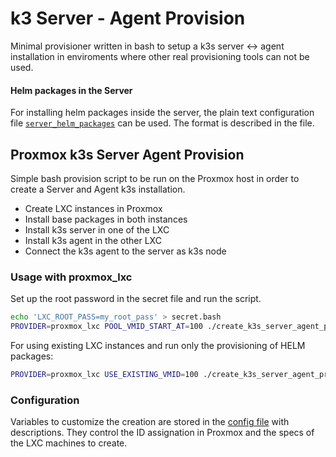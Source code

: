 # k3 Server - Agent Provision

Minimal provisioner written in bash to setup a k3s server <-> agent
installation in enviroments where other real provisioning tools can not
be used.

#### Helm packages in the Server

For installing helm packages inside the server, the plain text configuration
file [`server_helm_packages`](server_helm_packages) can be used. The format
is described in the file.

## Proxmox k3s Server Agent Provision

Simple bash provision script to be run on the Proxmox
host in order to create a Server and Agent k3s installation.

 * Create LXC instances in Proxmox
 * Install base packages in both instances
 * Install k3s server in one of the LXC
 * Install k3s agent in the other LXC
 * Connect the k3s agent to the server as k3s node

### Usage with proxmox_lxc

Set up the root password in the secret file and run the script.

```bash
echo 'LXC_ROOT_PASS=my_root_pass' > secret.bash
PROVIDER=proxmox_lxc POOL_VMID_START_AT=100 ./create_k3s_server_agent_proxmox.bash
```

For using existing LXC instances and run only the provisioning
of HELM packages:

```bash
PROVIDER=proxmox_lxc USE_EXISTING_VMID=100 ./create_k3s_server_agent_proxmox.bash
```

### Configuration

Variables to customize the creation are stored in the [config file](providers/proxmox_lxc/config.bash)
with descriptions. They control the ID assignation in Proxmox and the
specs of the LXC machines to create.
